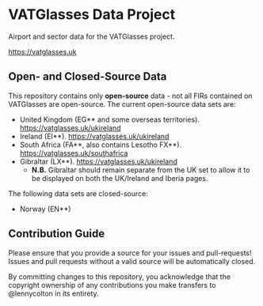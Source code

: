 # VATGlasses Data Project
Airport and sector data for the VATGlasses project.

https://vatglasses.uk

## Open- and Closed-Source Data
This repository contains only **open-source** data - not all FIRs contained on VATGlasses are open-source. The current open-source data sets are:

- United Kingdom (EG** and some overseas territories). https://vatglasses.uk/ukireland
- Ireland (EI**). https://vatglasses.uk/ukireland
- South Africa (FA**, also contains Lesotho FX**). https://vatglasses.uk/southafrica
- Gibraltar (LX**). https://vatglasses.uk/ukireland
  - **N.B.** Gibraltar should remain separate from the UK set to allow it to be displayed on both the UK/Ireland and Iberia pages.

The following data sets are closed-source:

- Norway (EN**)

## Contribution Guide
Please ensure that you provide a source for your issues and pull-requests! Issues and pull requests without a valid source will be automatically closed.

By committing changes to this repository, you acknowledge that the copyright ownership of any contributions you make transfers to @lennycolton in its entirety.
